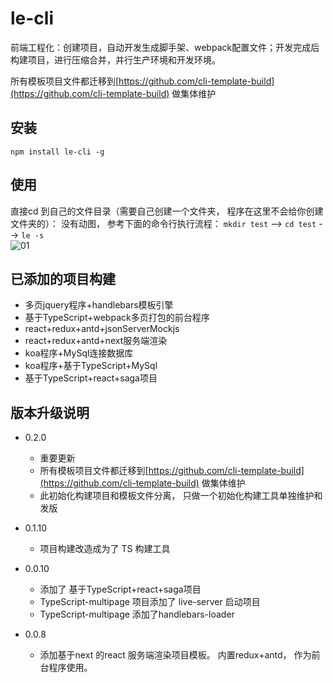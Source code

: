 # le-cli
前端工程化：创建项目，自动开发生成脚手架、webpack配置文件；开发完成后构建项目，进行压缩合并，并行生产环境和开发环境。

所有模板项目文件都迁移到[https://github.com/cli-template-build](https://github.com/cli-template-build) 做集体维护


## 安装
`npm install le-cli -g`

## 使用
直接cd 到自己的文件目录（需要自己创建一个文件夹， 程序在这里不会给你创建文件夹的）：
没有动图， 参考下面的命令行执行流程：
`mkdir test` --> `cd test` --> `le -s`                      
![01](./static/img/01.png)


## 已添加的项目构建
- 多页jquery程序+handlebars模板引擎
- 基于TypeScript+webpack多页打包的前台程序
- react+redux+antd+jsonServerMockjs
- react+redux+antd+next服务端渲染
- koa程序+MySql连接数据库
- koa程序+基于TypeScript+MySql
- 基于TypeScript+react+saga项目


## 版本升级说明
- 0.2.0
    - 重要更新 
    - 所有模板项目文件都迁移到[https://github.com/cli-template-build](https://github.com/cli-template-build) 做集体维护
    - 此初始化构建项目和模板文件分离， 只做一个初始化构建工具单独维护和发版
    

- 0.1.10
    - 项目构建改造成为了 TS 构建工具


- 0.0.10
    - 添加了 基于TypeScript+react+saga项目
    - TypeScript-multipage 项目添加了 live-server 启动项目
    - TypeScript-multipage 添加了handlebars-loader

- 0.0.8                                                                 
    - 添加基于next 的react 服务端渲染项目模板。 内置redux+antd， 作为前台程序使用。
